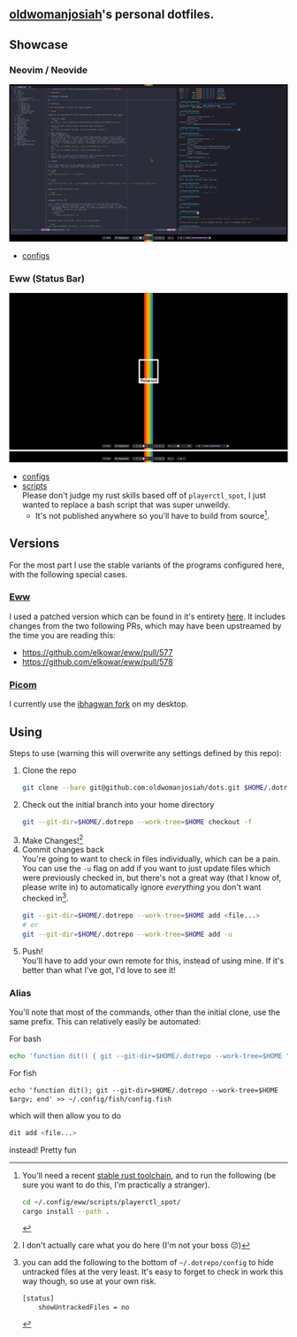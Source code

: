 ## [oldwomanjosiah](https://github.com/oldwomanjosiah)'s personal dotfiles.

## Showcase

### Neovim / Neovide

![Neovim](./.config/screenshots/neovim.jpg)

- [configs](./.config/nvim/)

### Eww (Status Bar)

![Eww Expanded](./.config/screenshots/eww-expanded.jpg)
![Eww Contracted](./.config/screenshots/eww-contracted.jpg)

- [configs](./.config/eww/)
- [scripts](./.config/eww/)  
  Please don't judge my rust skills based off of `playerctl_spot`, I just wanted
  to replace a bash script that was super unweildy.
  - It's not published anywhere so you'll have to build from source[^3].

## Versions

For the most part I use the stable variants of the programs configured here,
with the following special cases.

### [Eww](https://github.com/elkowar/eww)

I used a patched version which can be found in it's entirety
[here](https://github.com/oldwomanjosiah/eww/tree/josiah/both). It includes
changes from the two following PRs, which may have been upstreamed by the time
you are reading this:

- https://github.com/elkowar/eww/pull/577
- https://github.com/elkowar/eww/pull/578

### [Picom](https://github.com/yshui/picom)

I currently use the [ibhagwan fork](https://github.com/ibhagwan/picom) on my desktop.

## Using

Steps to use (warning this will overwrite any settings defined by this repo):

1. Clone the repo  
   ```bash
   git clone --bare git@github.com:oldwomanjosiah/dots.git $HOME/.dotrepo
   ```
2. Check out the initial branch into your home directory  
   ```bash
   git --git-dir=$HOME/.dotrepo --work-tree=$HOME checkout -f
   ```
3. Make Changes![^1]
4. Commit changes back  
   You're going to want to check in files individually, which can be a pain.
   You can use the `-u` flag on add if you want to just update files which were
   previously checked in, but there's not a great way (that I know of, please
   write in) to automatically ignore _everything_ you don't want checked in[^2].
   ```bash
   git --git-dir=$HOME/.dotrepo --work-tree=$HOME add <file...>
   # or
   git --git-dir=$HOME/.dotrepo --work-tree=$HOME add -u
   ```
5. Push!  
   You'll have to add your own remote for this, instead of using mine. If it's
   better than what I've got, I'd love to see it!

### Alias

You'll note that most of the commands, other than the initial clone, use the
same prefix. This can relatively easily be automated:

For bash
```bash
echo 'function dit() { git --git-dir=$HOME/.dotrepo --work-tree=$HOME "$@" } >> ~/.bashrc'
```

For fish
```fish
echo 'function dit(); git --git-dir=$HOME/.dotrepo --work-tree=$HOME $argv; end' >> ~/.config/fish/config.fish
```

which will then allow you to do

```bash
dit add <file...>
```

instead! Pretty fun

[^1]: I don't actually care what you do here (I'm not your boss :pensive:)
[^2]: you can add the following to the bottom of `~/.dotrepo/config` to hide
    untracked files at the very least. It's easy to forget to check in work this
    way though, so use at your own risk.  
    ```gitconfig
    [status]
        showUntrackedFiles = no
    ```
[^3]: You'll need a recent [stable rust toolchain](https://rustup.rs), and to
    run the following (be sure you want to do this, I'm practically a stranger).
    ```bash
    cd ~/.config/eww/scripts/playerctl_spot/
    cargo install --path .
    ```
